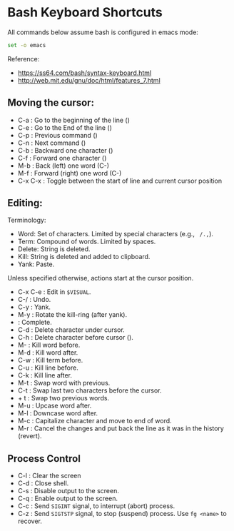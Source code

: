 # Bash Keyboard Shortcuts

All commands below assume bash is configured in emacs mode:
```bash
set -o emacs
```

Reference:
- https://ss64.com/bash/syntax-keyboard.html
- http://web.mit.edu/gnu/doc/html/features_7.html


## Moving the cursor:
- C-a  :  Go to the beginning of the line (<Home>)
- C-e  :  Go to the End of the line (<End>)
- C-p  :  Previous command (<up>)
- C-n  :  Next command (<down>)
- C-b  :  Backward one character (<left>)
- C-f  :  Forward one character (<right>)
- M-b  :  Back (left) one word (C-<left>)
- M-f  :  Forward (right) one word (C-<right>)
- C-x C-x :  Toggle between the start of line and current cursor position

## Editing:

Terminology:
- Word: Set of characters. Limited by special characters (e.g., ` /.,`).
- Term: Compound of words. Limited by spaces.
- Delete: String is deleted.
- Kill: String is deleted and added to clipboard.
- Yank: Paste.

Unless specified otherwise, actions start at the cursor position.

- C-x C-e       : Edit in `$VISUAL`.
- C-/           : Undo.
- C-y           : Yank.
- M-y           : Rotate the kill-ring (after yank).
- <TAB>         : Complete.
- C-d           : Delete character under cursor.
- C-h           : Delete character before cursor (<backspace>).
- M-<backspace> : Kill word before.
- M-d           : Kill word after.
- C-w           : Kill term before.
- C-u           : Kill line before.
- C-k           : Kill line after.
- M-t           : Swap word with previous.
- C-t           : Swap last two characters before the cursor.
- <Esc> + t     : Swap two previous words.
- M-u           : Upcase word after.
- M-l           : Downcase word after.
- M-c           : Capitalize character and move to end of word.
- M-r           : Cancel the changes and put back the line as it was in the history (revert).

## Process Control

- C-l : Clear the screen
- C-d : Close shell.
- C-s : Disable output to the screen.
- C-q : Enable  output to the screen.
- C-c : Send `SIGINT` signal, to interrupt (abort) process.
- C-z : Send `SIGTSTP` signal, to stop (suspend) process. Use `fg <name>` to recover.
